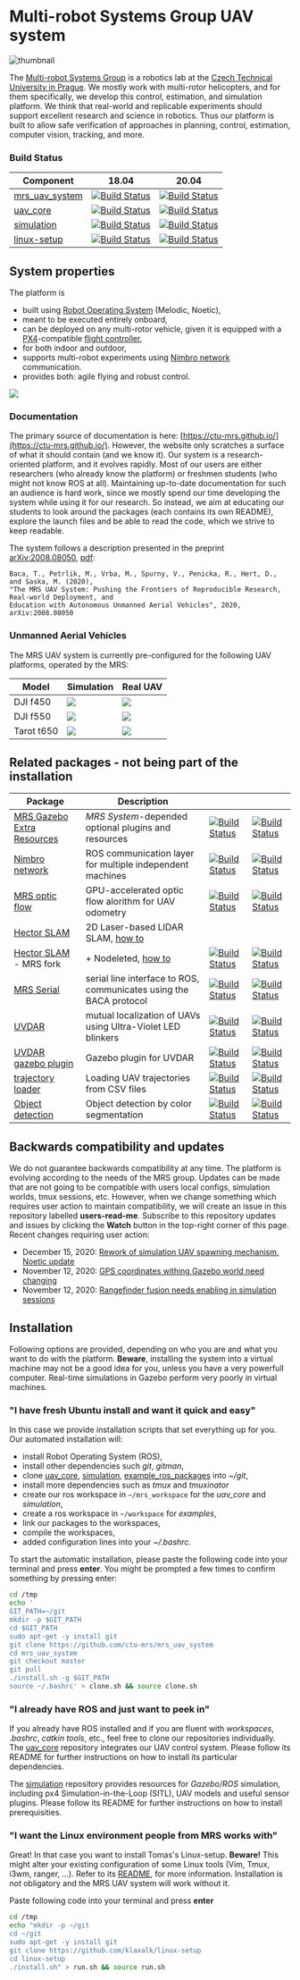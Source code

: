 # Multi-robot Systems Group UAV system
![thumbnail](.fig/drone_collage.jpg)

The [Multi-robot Systems Group](http://mrs.felk.cvut.cz) is a robotics lab at the [Czech Technical University in Prague](https://www.cvut.cz/).
We mostly work with multi-rotor helicopters, and for them specifically, we develop this control, estimation, and simulation platform.
We think that real-world and replicable experiments should support excellent research and science in robotics.
Thus our platform is built to allow safe verification of approaches in planning, control, estimation, computer vision, tracking, and more.

### Build Status

| Component                                                   | 18.04                                                                                                                                       | 20.04                                                                                                                                      |
|-------------------------------------------------------------|---------------------------------------------------------------------------------------------------------------------------------------------|--------------------------------------------------------------------------------------------------------------------------------------------|
| [mrs_uav_system](https://github.com/ctu-mrs/mrs_uav_system) | [![Build Status](https://github.com/ctu-mrs/mrs_uav_system/workflows/Melodic/badge.svg)](https://github.com/ctu-mrs/mrs_uav_system/actions) | [![Build Status](https://github.com/ctu-mrs/mrs_uav_system/workflows/Noetic/badge.svg)](https://github.com/ctu-mrs/mrs_uav_system/actions) |
| [uav_core](https://github.com/ctu-mrs/uav_core)             | [![Build Status](https://github.com/ctu-mrs/uav_core/workflows/Melodic/badge.svg)](https://github.com/ctu-mrs/uav_core/actions)             | [![Build Status](https://github.com/ctu-mrs/uav_core/workflows/Noetic/badge.svg)](https://github.com/ctu-mrs/uav_core/actions)             |
| [simulation](https://github.com/ctu-mrs/simulation)         | [![Build Status](https://github.com/ctu-mrs/simulation/workflows/Melodic/badge.svg)](https://github.com/ctu-mrs/simulation/actions)         | [![Build Status](https://github.com/ctu-mrs/simulation/workflows/Noetic/badge.svg)](https://github.com/ctu-mrs/simulation/actions)         |
| [linux-setup](https://github.com/klaxalk/linux-setup)       | [![Build Status](https://github.com/klaxalk/linux-setup/workflows/Bionic/badge.svg)](https://github.com/klaxalk/linux-setup/actions)        | [![Build Status](https://github.com/klaxalk/linux-setup/workflows/Focal/badge.svg)](https://github.com/klaxalk/linux-setup/actions)        |

## System properties

The platform is

* built using [Robot Operating System](https://www.ros.org/) (Melodic, Noetic),
* meant to be executed entirely onboard,
* can be deployed on any multi-rotor vehicle, given it is equipped with a [PX4](https://github.com/ctu-mrs/px4_firmware)-compatible [flight controller](https://pixhawk.org/),
* for both indoor and outdoor,
* supports multi-robot experiments using [Nimbro network](https://github.com/ctu-mrs/nimbro_network) communication.
* provides both: agile flying and robust control.

![](https://github.com/ctu-mrs/mrs_uav_system/raw/gifs/gazebo_circle.gif)

### Documentation

The primary source of documentation is here: [https://ctu-mrs.github.io/](https://ctu-mrs.github.io/).
However, the website only scratches a surface of what it should contain (and we know it).
Our system is a research-oriented platform, and it evolves rapidly.
Most of our users are either researchers (who already know the platform) or freshmen students (who might not know ROS at all).
Maintaining up-to-date documentation for such an audience is hard work, since we mostly spend our time developing the system while using it for our research.
So instead, we aim at educating our students to look around the packages (each contains its own README), explore the launch files and be able to read the code, which we strive to keep readable.

The system follows a description presented in the preprint [arXiv:2008.08050](https://arxiv.org/abs/2008.08050), [pdf](https://arxiv.org/pdf/2008.08050):
```
Baca, T., Petrlik, M., Vrba, M., Spurny, V., Penicka, R., Hert, D., and Saska, M. (2020),
"The MRS UAV System: Pushing the Frontiers of Reproducible Research, Real-world Deployment, and
Education with Autonomous Unmanned Aerial Vehicles", 2020, arXiv:2008.08050
```

### Unmanned Aerial Vehicles

The MRS UAV system is currently pre-configured for the following UAV platforms, operated by the MRS:

| Model      | Simulation                    | Real UAV                |
|------------|-------------------------------|-------------------------|
| DJI f450   | ![](.fig/f450_simulation.jpg) | ![](.fig/f450_real.jpg) |
| DJI f550   | ![](.fig/f550_simulation.jpg) | ![](.fig/f550_real.jpg) |
| Tarot t650 | ![](.fig/t650_simulation.jpg) | ![](.fig/t650_real.jpg) |

## Related packages - not being part of the installation

| Package                                                                              | Description                                                                                   |                                                                                                                                                                       |                                                                                                                                                                      |
|--------------------------------------------------------------------------------------|-----------------------------------------------------------------------------------------------|-----------------------------------------------------------------------------------------------------------------------------------------------------------------------|----------------------------------------------------------------------------------------------------------------------------------------------------------------------|
| [MRS Gazebo Extra Resources](https://github.com/ctu-mrs/mrs_gazebo_extras_resources) | *MRS System*-depended optional plugins and resources                                          | [![Build Status](https://github.com/ctu-mrs/mrs_gazebo_extras_resources/workflows/Melodic/badge.svg)](https://github.com/ctu-mrs/mrs_gazebo_extras_resources/actions) | [![Build Status](https://github.com/ctu-mrs/mrs_gazebo_extras_resources/workflows/Noetic/badge.svg)](https://github.com/ctu-mrs/mrs_gazebo_extras_resources/actions) |
| [Nimbro network](https://github.com/ctu-mrs/nimbro_network)                          | ROS communication layer for multiple independent machines                                     | [![Build Status](https://github.com/ctu-mrs/nimbro_network/workflows/Melodic/badge.svg)](https://github.com/ctu-mrs/nimbro_network/actions)                           | [![Build Status](https://github.com/ctu-mrs/nimbro_network/workflows/Noetic/badge.svg)](https://github.com/ctu-mrs/nimbro_network/actions)                           |
| [MRS optic flow](https://github.com/ctu-mrs/mrs_optic_flow)                          | GPU-accelerated optic flow alorithm for UAV odometry                                          | [![Build Status](https://github.com/ctu-mrs/mrs_optic_flow/workflows/Melodic/badge.svg)](https://github.com/ctu-mrs/mrs_optic_flow/actions)                           | [![Build Status](https://github.com/ctu-mrs/mrs_optic_flow/workflows/Noetic/badge.svg)](https://github.com/ctu-mrs/mrs_optic_flow/actions)                           |
| [Hector SLAM](https://github.com/tu-darmstadt-ros-pkg/hector_slam)                   | 2D Laser-based LIDAR SLAM, [how to](https://ctu-mrs.github.io/docs/software/hector_slam.html) |                                                                                                                                                                       |                                                                                                                                                                      |
| [Hector SLAM](https://github.com/ctu-mrs/hector_slam) - MRS fork                     | + Nodeleted, [how to](https://ctu-mrs.github.io/docs/software/hector_slam.html)               | [![Build Status](https://github.com/ctu-mrs/hector_slam/workflows/Melodic/badge.svg)](https://github.com/ctu-mrs/hector_slam/actions)                                 | [![Build Status](https://github.com/ctu-mrs/hector_slam/workflows/Noetic/badge.svg)](https://github.com/ctu-mrs/hector_slam/actions)                                 |
| [MRS Serial](https://github.com/ctu-mrs/mrs_serial)                                  | serial line interface to ROS, communicates using the BACA protocol                            | [![Build Status](https://github.com/ctu-mrs/mrs_serial/workflows/Melodic/badge.svg)](https://github.com/ctu-mrs/mrs_serial/actions)                                   | [![Build Status](https://github.com/ctu-mrs/mrs_serial/workflows/Noetic/badge.svg)](https://github.com/ctu-mrs/mrs_serial/actions)                                   |
| [UVDAR](https://github.com/ctu-mrs/uvdar)                                            | mutual localization of UAVs using Ultra-Violet LED blinkers                                   | [![Build Status](https://github.com/ctu-mrs/uvdar_core/workflows/Melodic/badge.svg)](https://github.com/ctu-mrs/uvdar_core/actions)                                   | [![Build Status](https://github.com/ctu-mrs/uvdar_core/workflows/Noetic/badge.svg)](https://github.com/ctu-mrs/uvdar_core/actions)                                   |
| [UVDAR gazebo plugin](https://github.com/ctu-mrs/uvdar_gazebo_plugin)                | Gazebo plugin for UVDAR                                                                       | [![Build Status](https://github.com/ctu-mrs/uvdar_gazebo_plugin/workflows/Melodic/badge.svg)](https://github.com/ctu-mrs/uvdagazebo_plugin/actions)                   | [![Build Status](https://github.com/ctu-mrs/uvdar_gazebo_plugin/workflows/Noetic/badge.svg)](https://github.com/ctu-mrs/uvdagazebo_plugin/actions)                   |
| [trajectory loader](https://github.com/ctu-mrs/trajectory_loader)                    | Loading UAV trajectories from CSV files                                                       | [![Build Status](https://github.com/ctu-mrs/trajectory_loader/workflows/Melodic/badge.svg)](https://github.com/ctu-mrs/trajectory_loader/actions)                     | [![Build Status](https://github.com/ctu-mrs/trajectory_loader/workflows/Noetic/badge.svg)](https://github.com/ctu-mrs/trajectory_loader/actions)                     |
| [Object detection](https://github.com/ctu-mrs/object_detect)                         | Object detection by color segmentation                                                        | [![Build Status](https://github.com/ctu-mrs/object_detect/workflows/Melodic/badge.svg)](https://github.com/ctu-mrs/object_detect/actions)                             | [![Build Status](https://github.com/ctu-mrs/object_detect/workflows/Noetic/badge.svg)](https://github.com/ctu-mrs/object_detect/actions)                             |

## Backwards compatibility and updates

We do not guarantee backwards compatibility at any time.
The platform is evolving according to the needs of the MRS group.
Updates can be made that are not going to be compatible with users local configs, simulation worlds, tmux sessions, etc.
However, when we change something which requires user action to maintain compatibility, we will create an issue in this repository labelled **users-read-me**.
Subscribe to this repository updates and issues by clicking the **Watch** button in the top-right corner of this page.
Recent changes requiring user action:

* December 15, 2020: [Rework of simulation UAV spawning mechanism, Noetic update](https://github.com/ctu-mrs/mrs_uav_system/issues/32)
* November 12, 2020: [GPS coordinates withing Gazebo world need changing](https://github.com/ctu-mrs/mrs_uav_system/issues/22)
* November 12, 2020: [Rangefinder fusion needs enabling in simulation sessions](https://github.com/ctu-mrs/mrs_uav_system/issues/21)

## Installation

Following options are provided, depending on who you are and what you want to do with the platform.
**Beware**, installing the system into a virtual machine may not be a good idea for you, unless you have a very powerfull computer.
Real-time simulations in Gazebo perform very poorly in virtual machines.

### "I have fresh Ubuntu install and want it quick and easy"

In this case we provide installation scripts that set everything up for you.
Our automated installation will:
* install Robot Operating System (ROS),
* install other dependencies such *git*, *gitman*,
* clone [uav_core](https://github.com/ctu-mrs/uav_core), [simulation](https://github.com/ctu-mrs/simulation), [example_ros_packages](https://github.com/ctu-mrs/example_ros_packages) into *~/git*,
* install more dependencies such as *tmux* and *tmuxinator*
* create our ros workspace in ```~/mrs_workspace``` for the *uav_core* and *simulation*,
* create a ros workspace in ```~/workspace``` for *examples*,
* link our packages to the workspaces,
* compile the workspaces,
* added configuration lines into your *~/.bashrc*.

To start the automatic installation, please paste the following code into your terminal and press **enter**.
You might be prompted a few times to confirm something by pressing enter:
```bash
cd /tmp
echo '
GIT_PATH=~/git
mkdir -p $GIT_PATH
cd $GIT_PATH
sudo apt-get -y install git
git clone https://github.com/ctu-mrs/mrs_uav_system
cd mrs_uav_system
git checkout master
git pull
./install.sh -g $GIT_PATH
source ~/.bashrc' > clone.sh && source clone.sh
```

### "I already have ROS and just want to peek in"

If you already have ROS installed and if you are fluent with *workspaces*, *.bashrc*, *catkin tools*, etc., feel free to clone our repositories individually.
The [uav_core](https://github.com/ctu-mrs/uav_core) repository integrates our UAV control system.
Please follow its README for further instructions on how to install its particular dependencies.

The [simulation](https://github.com/ctu-mrs/simulation) repository provides resources for *Gazebo/ROS* simulation, including px4 Simulation-in-the-Loop (SITL), UAV models and useful sensor plugins.
Please follow its README for further instructions on how to install prerequisities.

### "I want the Linux environment people from MRS works with"

Great! In that case you want to install Tomas's Linux-setup.
**Beware!** This might alter your existing configuration of some Linux tools (Vim, Tmux, i3wm, ranger, ...).
Refer to its [README](https://github.com/klaxalk/linux-setup), for more information.
Installation is *not* obligatory and the MRS UAV system will work without it.

Paste following code into your terminal and press **enter**
```bash
cd /tmp
echo "mkdir -p ~/git
cd ~/git
sudo apt-get -y install git
git clone https://github.com/klaxalk/linux-setup
cd linux-setup
./install.sh" > run.sh && source run.sh
```

